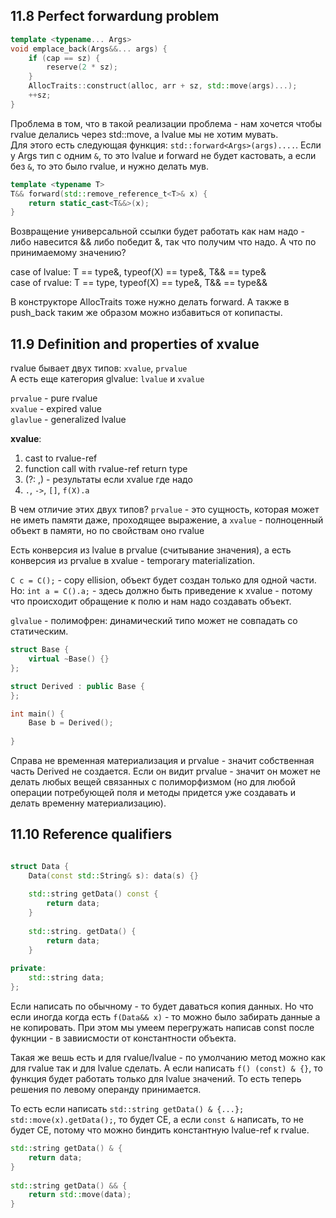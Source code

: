 ## 11.8 Perfect forwardung problem

```cpp
template <typename... Args>
void emplace_back(Args&&... args) {
    if (cap == sz) {
        reserve(2 * sz);
    }
    AllocTraits::construct(alloc, arr + sz, std::move(args)...);
    ++sz;
}
```

Проблема в том, что в такой реализации проблема - нам хочется чтобы rvalue делались через std::move, а lvalue мы не хотим мувать.   
Для этого есть следующая функция: `std::forward<Args>(args)....`. Если у Args тип с одним `&`, то это lvalue и forward не будет кастовать, а если без `&`, то это было rvalue, и нужно делать мув.

```cpp
template <typename T>
T&& forward(std::remove_reference_t<T>& x) {
    return static_cast<T&&>(x);
}
```
Возвращение универсальной ссылки будет работать как нам надо - либо навесится && либо победит &, так что получим что надо. А что по принимаемому значению?  

case of lvalue: T == type&, typeof(X) == type&, T&& == type&  
case of rvalue: T == type, typeof(X) == type&, T&& == type&&  

В конструкторе AllocTraits тоже нужно делать forward. А также в push_back таким же образом можно избавиться от копипасты. 

## 11.9 Definition and properties of xvalue

rvalue бывает двух типов: `xvalue`, `prvalue`  
А есть еще категория glvalue: `lvalue` и `xvalue`

`prvalue` - pure rvalue  
`xvalue` - expired value  
`glavlue` - generalized lvalue

**xvalue**:  
1. cast to rvalue-ref  
2. function call with rvalue-ref return type   
3. (?: ,) - результаты если xvalue где надо  
4. `.`, `->`, `[]`, `f(X).a`  

В чем отличие этих двух типов? `prvalue` - это сущность, которая может не иметь памяти даже, проходящее выражение, а `xvalue` - полноценный объект в памяти, но по свойствам оно rvalue  

Есть конверсия из lvalue в prvalue (считывание значения), а есть конверсия из prvalue в xvalue - temporary materialization.

`C c = C();` - copy ellision, объект будет создан только для одной части.  
Но: `int a = C().a;` - здесь должно быть приведение к xvalue - потому что происходит обращение к полю и нам надо создавать объект.  

`glvalue` - полимофрен: динамический типо может не совпадать со статическим.

```cpp
struct Base {
    virtual ~Base() {}
};

struct Derived : public Base {
};

int main() {
    Base b = Derived();
    
}

```
Справа не временная материализация и prvalue - значит собственная часть Derived не создается. Если он видит prvalue - значит он может не делать любых вещей связанных с полиморфизмом (но для любой операции потребующей поля и методы придется уже создавать и делать временну материализацию). 

## 11.10 Reference qualifiers

```cpp

struct Data {
    Data(const std::String& s): data(s) {}
    
    std::string getData() const {
        return data;
    }
    
    std::string. getData() {
        return data;
    }
    
private:
    std::string data;
};
```

Если написать по обычному - то будет даваться копия данных. Но что если иногда когда есть `f(Data&& x)` - то можно было забирать данные а не копировать. При этом мы умеем перегружать написав const после фукнции - в завиисмости от константности объекта.  

Такая же вешь есть и для rvalue/lvalue - по умолчанию метод можно как для rvalue так и для lvalue сделать. А если написать `f() (const) & {}`, то функция будет работать только для lvalue значений. То есть теперь решения по левому операнду принимается.   

То есть если написать `std::string getData() & {...}; std::move(x).getData();`, то будет CE, а если `const &` написать, то не будет CE, потому что можно биндить константную lvalue-ref к rvalue. 

```cpp
std::string getData() & {
    return data;
}
    
std::string getData() && {
    return std::move(data);
}
```

